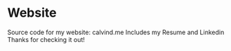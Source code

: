 # Website
Source code for my website: calvind.me
Includes my Resume and Linkedin  
Thanks for checking it out!  
